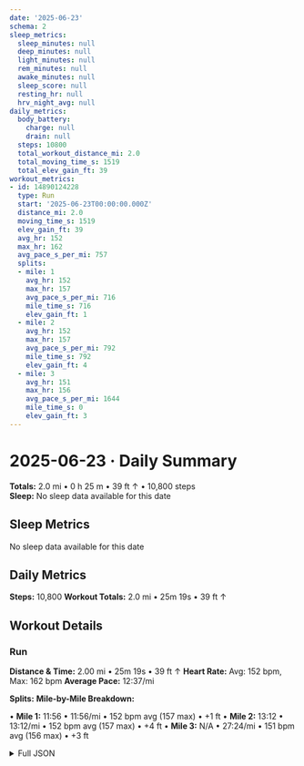 ```yaml
---
date: '2025-06-23'
schema: 2
sleep_metrics:
  sleep_minutes: null
  deep_minutes: null
  light_minutes: null
  rem_minutes: null
  awake_minutes: null
  sleep_score: null
  resting_hr: null
  hrv_night_avg: null
daily_metrics:
  body_battery:
    charge: null
    drain: null
  steps: 10800
  total_workout_distance_mi: 2.0
  total_moving_time_s: 1519
  total_elev_gain_ft: 39
workout_metrics:
- id: 14890124228
  type: Run
  start: '2025-06-23T00:00:00.000Z'
  distance_mi: 2.0
  moving_time_s: 1519
  elev_gain_ft: 39
  avg_hr: 152
  max_hr: 162
  avg_pace_s_per_mi: 757
  splits:
  - mile: 1
    avg_hr: 152
    max_hr: 157
    avg_pace_s_per_mi: 716
    mile_time_s: 716
    elev_gain_ft: 1
  - mile: 2
    avg_hr: 152
    max_hr: 157
    avg_pace_s_per_mi: 792
    mile_time_s: 792
    elev_gain_ft: 4
  - mile: 3
    avg_hr: 151
    max_hr: 156
    avg_pace_s_per_mi: 1644
    mile_time_s: 0
    elev_gain_ft: 3
---
```

# 2025-06-23 · Daily Summary
**Totals:** 2.0 mi • 0 h 25 m • 39 ft ↑ • 10,800 steps  
**Sleep:** No sleep data available for this date

## Sleep Metrics
No sleep data available for this date

## Daily Metrics
**Steps:** 10,800
**Workout Totals:** 2.0 mi • 25m 19s • 39 ft ↑

## Workout Details
### Run
**Distance & Time:** 2.00 mi • 25m 19s • 39 ft ↑
**Heart Rate:** Avg: 152 bpm, Max: 162 bpm
**Average Pace:** 12:37/mi

**Splits:**
**Mile-by-Mile Breakdown:**

• **Mile 1:** 11:56 • 11:56/mi • 152 bpm avg (157 max) • +1 ft
• **Mile 2:** 13:12 • 13:12/mi • 152 bpm avg (157 max) • +4 ft
• **Mile 3:** N/A • 27:24/mi • 151 bpm avg (156 max) • +3 ft


<details>
<summary>Full JSON</summary>

```json
{
  "date": "2025-06-23",
  "schema": 2,
  "sleep_metrics": {
    "sleep_minutes": null,
    "deep_minutes": null,
    "light_minutes": null,
    "rem_minutes": null,
    "awake_minutes": null,
    "sleep_score": null,
    "resting_hr": null,
    "hrv_night_avg": null
  },
  "daily_metrics": {
    "body_battery": {
      "charge": null,
      "drain": null
    },
    "steps": 10800,
    "total_workout_distance_mi": 2.0,
    "total_moving_time_s": 1519,
    "total_elev_gain_ft": 39
  },
  "workout_metrics": [
    {
      "id": 14890124228,
      "type": "Run",
      "start": "2025-06-23T00:00:00.000Z",
      "distance_mi": 2.0,
      "moving_time_s": 1519,
      "elev_gain_ft": 39,
      "avg_hr": 152,
      "max_hr": 162,
      "avg_pace_s_per_mi": 757,
      "splits": [
        {
          "mile": 1,
          "avg_hr": 152,
          "max_hr": 157,
          "avg_pace_s_per_mi": 716,
          "mile_time_s": 716,
          "elev_gain_ft": 1
        },
        {
          "mile": 2,
          "avg_hr": 152,
          "max_hr": 157,
          "avg_pace_s_per_mi": 792,
          "mile_time_s": 792,
          "elev_gain_ft": 4
        },
        {
          "mile": 3,
          "avg_hr": 151,
          "max_hr": 156,
          "avg_pace_s_per_mi": 1644,
          "mile_time_s": 0,
          "elev_gain_ft": 3
        }
      ]
    }
  ]
}
```
</details>

